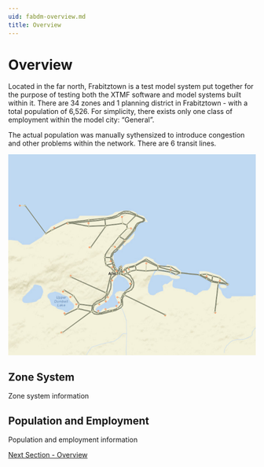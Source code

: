 ```yaml
---
uid: fabdm-overview.md
title: Overview
---
```


# Overview

Located in the far north, Frabitztown is a test model system put together for the purpose of testing both the XTMF software and model systems built within it. There are 34 zones and 1 planning district in Frabitztown - with a total population of 6,526. For simplicity, there exists only one class of employment within the model city: “General”.

The actual population was manually sythensized to introduce congestion and other problems within the network. There are 6 transit lines.

![alt text](images/fabdm_network.png "FABDM - Network Model")

## Zone System

Zone system information

## Population and Employment

Population and employment information

[Next Section - Overview](xref:fabdm-overview.md)